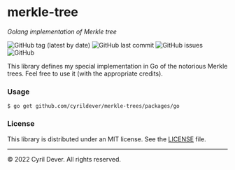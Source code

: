 # merkle-tree
_Golang implementation of Merkle tree_

![GitHub tag (latest by date)](https://img.shields.io/github/v/tag/cyrildever/merkle-trees)
![GitHub last commit](https://img.shields.io/github/last-commit/cyrildever/merkle-trees)
![GitHub issues](https://img.shields.io/github/issues/cyrildever/merkle-trees)
![GitHub](https://img.shields.io/github/license/cyrildever/merkle-trees)

This library defines my special implementation in Go of the notorious Merkle trees. Feel free to use it (with the appropriate credits).

### Usage

```console
$ go get github.com/cyrildever/merkle-trees/packages/go
```


### License

This library is distributed under an MIT license.
See the [LICENSE](../../LICENSE) file.


<hr />
&copy; 2022 Cyril Dever. All rights reserved.